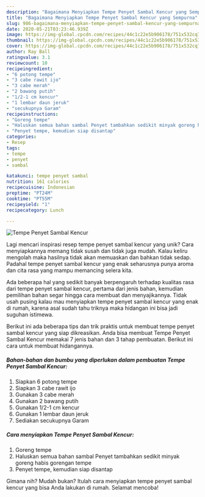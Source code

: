 ```yaml
---
description: "Bagaimana Menyiapkan Tempe Penyet Sambal Kencur yang Sempurna"
title: "Bagaimana Menyiapkan Tempe Penyet Sambal Kencur yang Sempurna"
slug: 986-bagaimana-menyiapkan-tempe-penyet-sambal-kencur-yang-sempurna
date: 2020-05-21T03:23:46.939Z
image: https://img-global.cpcdn.com/recipes/44c1c22e5b906178/751x532cq70/tempe-penyet-sambal-kencur-foto-resep-utama.jpg
thumbnail: https://img-global.cpcdn.com/recipes/44c1c22e5b906178/751x532cq70/tempe-penyet-sambal-kencur-foto-resep-utama.jpg
cover: https://img-global.cpcdn.com/recipes/44c1c22e5b906178/751x532cq70/tempe-penyet-sambal-kencur-foto-resep-utama.jpg
author: Ray Ball
ratingvalue: 3.1
reviewcount: 10
recipeingredient:
- "6 potong tempe"
- "3 cabe rawit ijo"
- "3 cabe merah"
- "2 bawang putih"
- "1/2-1 cm kencur"
- "1 lembar daun jeruk"
- "secukupnya Garam"
recipeinstructions:
- "Goreng tempe"
- "Haluskan semua bahan sambal Penyet tambahkan sedikit minyak goreng habis gorengan tempe"
- "Penyet tempe, kemudian siap disantap"
categories:
- Resep
tags:
- tempe
- penyet
- sambal

katakunci: tempe penyet sambal 
nutrition: 161 calories
recipecuisine: Indonesian
preptime: "PT24M"
cooktime: "PT55M"
recipeyield: "1"
recipecategory: Lunch

---
```



![Tempe Penyet Sambal Kencur](https://img-global.cpcdn.com/recipes/44c1c22e5b906178/751x532cq70/tempe-penyet-sambal-kencur-foto-resep-utama.jpg)

Lagi mencari inspirasi resep tempe penyet sambal kencur yang unik? Cara menyiapkannya memang tidak susah dan tidak juga mudah. Kalau keliru mengolah maka hasilnya tidak akan memuaskan dan bahkan tidak sedap. Padahal tempe penyet sambal kencur yang enak seharusnya punya aroma dan cita rasa yang mampu memancing selera kita.



Ada beberapa hal yang sedikit banyak berpengaruh terhadap kualitas rasa dari tempe penyet sambal kencur, pertama dari jenis bahan, kemudian pemilihan bahan segar hingga cara membuat dan menyajikannya. Tidak usah pusing kalau mau menyiapkan tempe penyet sambal kencur yang enak di rumah, karena asal sudah tahu triknya maka hidangan ini bisa jadi suguhan istimewa.


Berikut ini ada beberapa tips dan trik praktis untuk membuat tempe penyet sambal kencur yang siap dikreasikan. Anda bisa membuat Tempe Penyet Sambal Kencur memakai 7 jenis bahan dan 3 tahap pembuatan. Berikut ini cara untuk membuat hidangannya.

<!--inarticleads1-->

##### Bahan-bahan dan bumbu yang diperlukan dalam pembuatan Tempe Penyet Sambal Kencur:

1. Siapkan 6 potong tempe
1. Siapkan 3 cabe rawit ijo
1. Gunakan 3 cabe merah
1. Gunakan 2 bawang putih
1. Gunakan 1/2-1 cm kencur
1. Gunakan 1 lembar daun jeruk
1. Sediakan secukupnya Garam




<!--inarticleads2-->

##### Cara menyiapkan Tempe Penyet Sambal Kencur:

1. Goreng tempe
1. Haluskan semua bahan sambal Penyet tambahkan sedikit minyak goreng habis gorengan tempe
1. Penyet tempe, kemudian siap disantap




Gimana nih? Mudah bukan? Itulah cara menyiapkan tempe penyet sambal kencur yang bisa Anda lakukan di rumah. Selamat mencoba!

